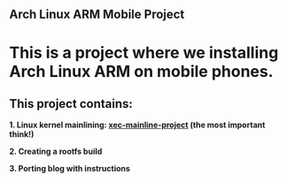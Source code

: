 ## Arch Linux ARM Mobile Project

# This is a project where we installing Arch Linux ARM on mobile phones.

## This project contains:
**1. Linux kernel mainlining: [xec-mainline-project](https://github.com/ZXlieC/xec-mainline-project) (the most important think!)**

**2. Creating a rootfs build**

**3. Porting blog with instructions**

